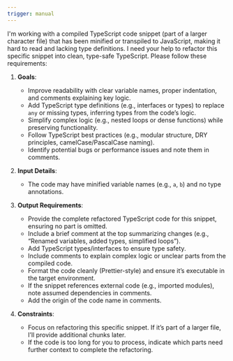```yaml
---
trigger: manual
---
```


I'm working with a compiled TypeScript code snippet (part of a larger character file) that has been minified or transpiled to JavaScript, making it hard to read and lacking type definitions. I need your help to refactor this specific snippet into clean, type-safe TypeScript. Please follow these requirements:

1. **Goals**:
   - Improve readability with clear variable names, proper indentation, and comments explaining key logic.
   - Add TypeScript type definitions (e.g., interfaces or types) to replace `any` or missing types, inferring types from the code’s logic.
   - Simplify complex logic (e.g., nested loops or dense functions) while preserving functionality.
   - Follow TypeScript best practices (e.g., modular structure, DRY principles, camelCase/PascalCase naming).
   - Identify potential bugs or performance issues and note them in comments.

2. **Input Details**:
   - The code may have minified variable names (e.g., `a`, `b`) and no type annotations.

3. **Output Requirements**:
   - Provide the complete refactored TypeScript code for this snippet, ensuring no part is omitted.
   - Include a brief comment at the top summarizing changes (e.g., “Renamed variables, added types, simplified loops”).
   - Add TypeScript types/interfaces to ensure type safety.
   - Include comments to explain complex logic or unclear parts from the compiled code.
   - Format the code cleanly (Prettier-style) and ensure it’s executable in the target environment.
   - If the snippet references external code (e.g., imported modules), note assumed dependencies in comments.
   - Add the origin of the code name in comments.

4. **Constraints**:
   - Focus on refactoring this specific snippet. If it’s part of a larger file, I’ll provide additional chunks later.
   - If the code is too long for you to process, indicate which parts need further context to complete the refactoring.
